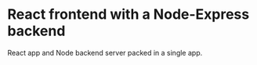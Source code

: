 # React frontend with a Node-Express backend

React app and Node backend server packed in a single app.
